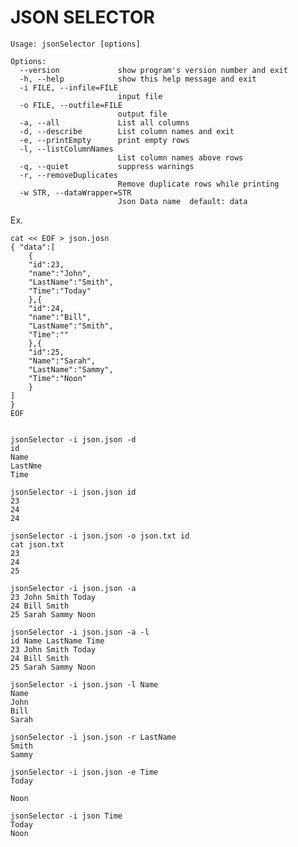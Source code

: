 # JSON SELECTOR


	Usage: jsonSelector [options]
	
	Options:
	  --version             show program's version number and exit
	  -h, --help            show this help message and exit
	  -i FILE, --infile=FILE
	                        input file
	  -o FILE, --outfile=FILE
	                        output file
	  -a, --all             List all columns
	  -d, --describe        List column names and exit
	  -e, --printEmpty      print empty rows
	  -l, --listColumnNames
	                        List column names above rows
	  -q, --quiet           suppress warnings
	  -r, --removeDuplicates
	                        Remove duplicate rows while printing
	  -w STR, --dataWrapper=STR
	                        Json Data name  default: data

Ex.
	
	cat << EOF > json.josn
	{ "data":[
		{
		"id":23,
		"name":"John",
		"LastName":"Smith",
		"Time":"Today"
		},{
		"id":24,
		"name":"Bill",
		"LastName":"Smith",
		"Time":""
		},{
		"id":25,
		"Name":"Sarah",
		"LastName":"Sammy",
		"Time":"Noon"
		}
	]
	}
	EOF
	
	
	jsonSelector -i json.json -d
	id
	Name
	LastNme
	Time
	
	jsonSelector -i json.json id
	23
	24
	24
	
	jsonSelector -i json.json -o json.txt id
	cat json.txt
	23
	24
	25
	
	jsonSelector -i json.json -a
	23 John Smith Today
	24 Bill Smith
	25 Sarah Sammy Noon
	
	jsonSelector -i json.json -a -l
	id Name LastName Time
	23 John Smith Today
	24 Bill Smith
	25 Sarah Sammy Noon

	jsonSelector -i json.json -l Name
	Name
	John
	Bill
	Sarah
	
	jsonSelector -i json.json -r LastName
	Smith
	Sammy
	
	jsonSelector -i json.json -e Time
	Today
	
	Noon
	
	jsonSelector -i json Time
	Today
	Noon
	
	
